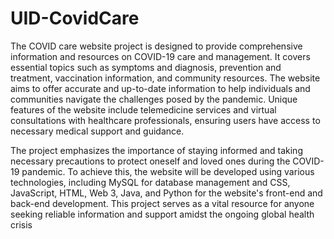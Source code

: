 # UID-CovidCare

The COVID care website project is designed to provide comprehensive information and resources on COVID-19 care and management. It covers essential topics such as symptoms and diagnosis, prevention and treatment, vaccination information, and community resources. The website aims to offer accurate and up-to-date information to help individuals and communities navigate the challenges posed by the pandemic. Unique features of the website include telemedicine services and virtual consultations with healthcare professionals, ensuring users have access to necessary medical support and guidance.

The project emphasizes the importance of staying informed and taking necessary precautions to protect oneself and loved ones during the COVID-19 pandemic. To achieve this, the website will be developed using various technologies, including MySQL for database management and CSS, JavaScript, HTML, Web 3, Java, and Python for the website's front-end and back-end development. This project serves as a vital resource for anyone seeking reliable information and support amidst the ongoing global health crisis

